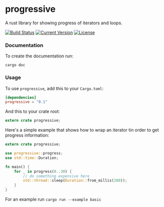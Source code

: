 progressive
===========

A rust library for showing progress of iterators and loops.

[![Build Status](https://travis-ci.org/palango/progressive.svg?branch=master)](https://travis-ci.org/palango/progressive)
[![Current Version](http://meritbadge.herokuapp.com/progressive)](https://crates.io/crates/progressive)
[![License](https://img.shields.io/crates/l/progressive.svg)]()
### Documentation

To create the documentation run:

```
cargo doc
```

### Usage

To use `progressive`, add this to your `Cargo.toml`:

```toml
[dependencies]
progressive = "0.1"
```

And this to your crate root:

```rust
extern crate progressive;
```

Here's a simple example that shows how to wrap an iterator tin order to get progress information:

```rust
extern crate progressive;

use progressive::progress;
use std::time::Duration;

fn main() {
    for _ in progress(0..30) {
        // do something expensive here
        std::thread::sleep(Duration::from_millis(200));
    }
}
```

For an example run `cargo run --example basic`
